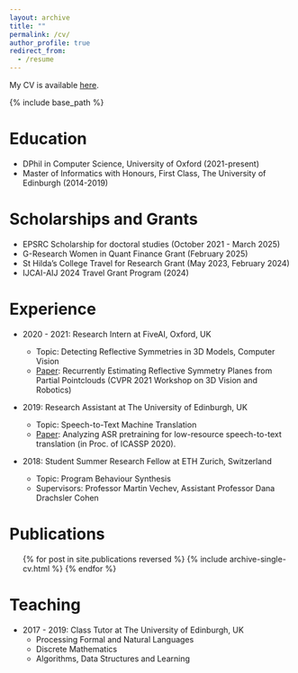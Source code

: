 ```yaml
---
layout: archive
title: ""
permalink: /cv/
author_profile: true
redirect_from:
  - /resume
---
```



[//]: # (My CV is available [here]&#40;https://github.com/mihaela-stoian/mihaela-stoian.github.io/blob/main/files/cv/MihaelaCatalinaStoian_CV09.pdf&#41;.)
My CV is available [here](https://mihaela-stoian.github.io/files/cv/longCV_MihaelaCatalinaStoian.pdf).

{% include base_path %}

Education
======
* DPhil in Computer Science, University of Oxford (2021-present)
* Master of Informatics with Honours, First Class, The University of Edinburgh (2014-2019)

Scholarships and Grants
======
* EPSRC Scholarship for doctoral studies (October 2021 - March 2025)
* G-Research Women in Quant Finance Grant (February 2025)
* St Hilda’s College Travel for Research Grant (May 2023, February 2024)
* IJCAI-AIJ 2024 Travel Grant Program (2024)

Experience
======
* 2020 - 2021: Research Intern at FiveAI, Oxford, UK
  + Topic: Detecting Reflective Symmetries in 3D Models, Computer Vision
  + [Paper](https://arxiv.org/abs/2106.16129): Recurrently Estimating Reflective Symmetry Planes from Partial Pointclouds (CVPR 2021 Workshop on 3D Vision and Robotics)

* 2019: Research Assistant at The University of Edinburgh, UK
  + Topic: Speech-to-Text Machine Translation
  + [Paper](https://arxiv.org/abs/1910.10762): Analyzing ASR pretraining for low-resource speech-to-text translation (in
  Proc. of ICASSP 2020).


* 2018: Student Summer Research Fellow at ETH Zurich, Switzerland
  + Topic: Program Behaviour Synthesis
  + Supervisors: Professor Martin Vechev, Assistant Professor Dana Drachsler Cohen



Publications
======
  <ul>{% for post in site.publications reversed %}
    {% include archive-single-cv.html %}
  {% endfor %}</ul>
  

      
Teaching
======
* 2017 - 2019: Class Tutor at The University of Edinburgh, UK
  + Processing Formal and Natural Languages
  + Discrete Mathematics
  + Algorithms, Data Structures and Learning
  
